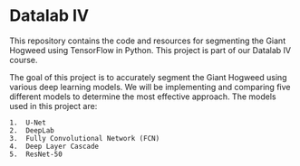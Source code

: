 # Datalab IV
This repository contains the code and resources for segmenting the Giant Hogweed using TensorFlow in Python. This project is part of our Datalab IV course.

The goal of this project is to accurately segment the Giant Hogweed using various deep learning models. We will be implementing and comparing five different models to determine the most effective approach. The models used in this project are:

	1.	U-Net
	2.	DeepLab
	3.	Fully Convolutional Network (FCN)
	4.	Deep Layer Cascade
    5.  ResNet-50
